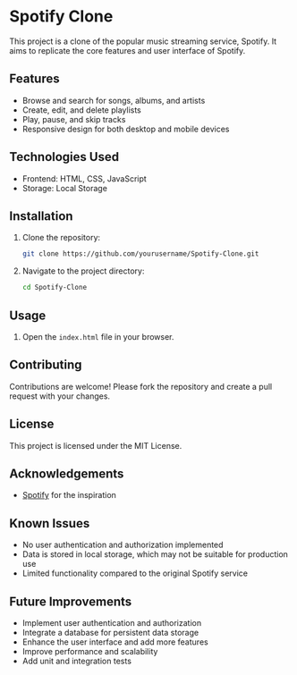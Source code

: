 # Spotify Clone

This project is a clone of the popular music streaming service, Spotify. It aims to replicate the core features and user interface of Spotify.

## Features

- Browse and search for songs, albums, and artists
- Create, edit, and delete playlists
- Play, pause, and skip tracks
- Responsive design for both desktop and mobile devices

## Technologies Used

- Frontend: HTML, CSS, JavaScript
- Storage: Local Storage

## Installation

1. Clone the repository:
    ```bash
    git clone https://github.com/yourusername/Spotify-Clone.git
    ```
2. Navigate to the project directory:
    ```bash
    cd Spotify-Clone
    ```

## Usage

1. Open the `index.html` file in your browser.

## Contributing

Contributions are welcome! Please fork the repository and create a pull request with your changes.

## License

This project is licensed under the MIT License. 

## Acknowledgements

- [Spotify](https://www.spotify.com) for the inspiration

## Known Issues

- No user authentication and authorization implemented
- Data is stored in local storage, which may not be suitable for production use
- Limited functionality compared to the original Spotify service

## Future Improvements

- Implement user authentication and authorization
- Integrate a database for persistent data storage
- Enhance the user interface and add more features
- Improve performance and scalability
- Add unit and integration tests
